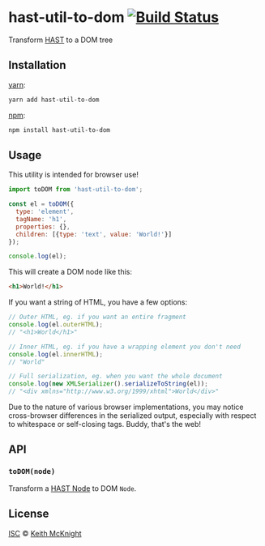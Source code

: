 # hast-util-to-dom [![Build Status][travis-badge]][travis]

Transform [HAST][] to a DOM tree

## Installation

[yarn][]:

```bash
yarn add hast-util-to-dom
```

[npm][]:

```bash
npm install hast-util-to-dom
```

## Usage

This utility is intended for browser use!

```js
import toDOM from 'hast-util-to-dom';

const el = toDOM({
  type: 'element',
  tagName: 'h1',
  properties: {},
  children: [{type: 'text', value: 'World!'}]
});

console.log(el);
```

This will create a DOM node like this:

```html
<h1>World!</h1>
```

If you want a string of HTML, you have a few options:

```js
// Outer HTML, eg. if you want an entire fragment
console.log(el.outerHTML);
// "<h1>World</h1>"

// Inner HTML, eg. if you have a wrapping element you don't need
console.log(el.innerHTML);
// "World"

// Full serialization, eg. when you want the whole document
console.log(new XMLSerializer().serializeToString(el));
// "<div xmlns="http://www.w3.org/1999/xhtml">World</div>"
```

Due to the nature of various browser implementations, you may notice cross-browser differences in the serialized output, especially with respect to whitespace or self-closing tags. Buddy, that's the web!

## API

### `toDOM(node)`

Transform a [HAST Node][node] to DOM `Node`.

## License

[ISC][license] © [Keith McKnight][author]

<!-- Definitions -->

[travis-badge]: https://img.shields.io/travis/syntax-tree/hast-util-to-dom.svg

[travis]: https://travis-ci.org/syntax-tree/hast-util-to-dom

[yarn]: https://yarnpkg.com/lang/en/docs/install

[npm]: https://docs.npmjs.com/cli/install

[license]: LICENSE

[author]: https://keith.mcknig.ht

[hast]: https://github.com/syntax-tree/hast

[hast-util-to-parse5]: https://github.com/syntax-tree/hast-util-to-parse5

[node]: https://github.com/syntax-tree/hast#ast

[vfile]: https://github.com/vfile/vfile
